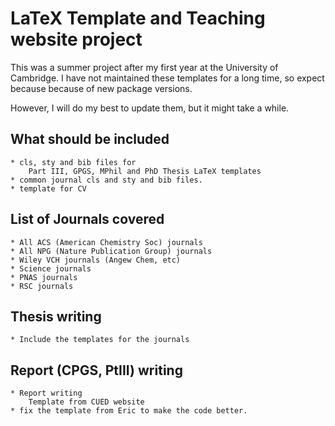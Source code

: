 # LaTeX Template and Teaching website project

This was a summer project after my first year at the University of Cambridge.
I have not maintained these templates for a long time, so expect because because of new package versions.

However, I will do my best to update them, but it might take a while.

## What should be included

    * cls, sty and bib files for
        Part III, GPGS, MPhil and PhD Thesis LaTeX templates
    * common journal cls and sty and bib files.
    * template for CV

## List of Journals covered

    * All ACS (American Chemistry Soc) journals
    * All NPG (Nature Publication Group) journals
    * Wiley VCH journals (Angew Chem, etc)
    * Science journals
    * PNAS journals
    * RSC journals

## Thesis writing

    * Include the templates for the journals

## Report (CPGS, PtIII) writing

    * Report writing
        Template from CUED website
    * fix the template from Eric to make the code better.

